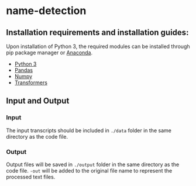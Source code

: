# name-detection

## Installation requirements and installation guides:
Upon installation of Python 3, the required modules can be installed through pip package manager or [Anaconda](https://docs.anaconda.com/anaconda/install/index.html).

* [Python 3](https://www.python.org/downloads/)
* [Pandas](https://pandas.pydata.org/docs/getting_started/install.html)
* [Numpy](https://numpy.org/install/)
* [Transformers](https://huggingface.co/docs/transformers/installation)

## Input and Output

### Input

The input transcripts should be included in `./data` folder in the same directory as the code file.

### Output

Output files will be saved in `./output` folder in the same directory as the code file. `-out` will be added to the original file name to represent the processed text files.
